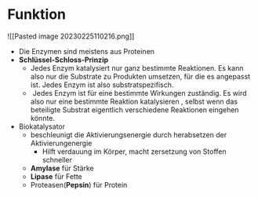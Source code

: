 # Funktion


![[Pasted image 20230225110216.png]]
- Die Enzymen sind meistens aus Proteinen
- **Schlüssel-Schloss-Prinzip**
	- Jedes Enzym katalysiert nur ganz bestimmte Reaktionen. Es kann also nur die Substrate zu Produkten umsetzen, für die es angepasst ist. Jedes Enzym ist also substratspezifisch.
	-  Jedes Enzym ist für eine bestimmte Wirkungen zuständig. Es wird also nur eine bestimmte Reaktion katalysieren , selbst wenn das beteiligte Substrat eigentlich verschiedene Reaktionen eingehen könnte.
- Biokatalysator
	- beschleunigt die Aktivierungsenergie durch herabsetzen der Aktivierungenergie
		- Hilft verdauung im Körper, macht zersetzung von Stoffen schneller
	- **Amylase** für Stärke
	- **Lipase** für Fette
	- Proteasen(**Pepsin**) für Protein